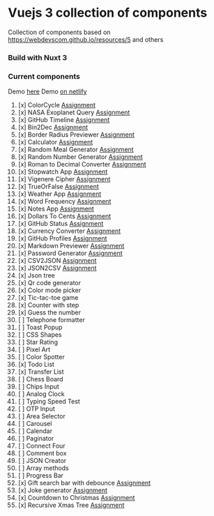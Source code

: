 # Vuejs 3 collection of components

Collection of components based on https://webdevscom.github.io/resources/5 and others

### Build with Nuxt 3

### Current components

Demo [here](https://v.matejchalachan.com/)
Demo [on netlify](https://delicate-youtiao-f3317b.netlify.app/)

1. [x] 
   ColorCycle [Assignment](https://github.com/florinpop17/app-ideas/blob/master/Projects/1-Beginner/Color-Cycle-App.md)
2. [x] NASA Exoplanet
   Query [Assignment](https://github.com/florinpop17/app-ideas/blob/master/Projects/3-Advanced/NASA-Exoplanet-Query.md)
3. [x] GitHub
   Timeline [Assignment](https://github.com/florinpop17/app-ideas/blob/master/Projects/3-Advanced/GitHub-Timeline-App.md)
4. [x] Bin2Dec [Assignment](https://github.com/florinpop17/app-ideas/blob/master/Projects/1-Beginner/Bin2Dec-App.md)
5. [x] Border Radius
   Previewer [Assignment](https://github.com/florinpop17/app-ideas/blob/master/Projects/1-Beginner/Border-Radius-Previewer.md)
6. [x] 
   Calculator [Assignment](https://github.com/florinpop17/app-ideas/blob/master/Projects/1-Beginner/Calculator-App.md)
7. [x] Random Meal
   Generator [Assignment](https://github.com/florinpop17/app-ideas/blob/master/Projects/1-Beginner/Random-Meal-Generator.md)
8. [x] Random Number
   Generator [Assignment](https://github.com/florinpop17/app-ideas/blob/master/Projects/1-Beginner/Random-Number-Generator.md)
9. [x] Roman to Decimal
   Converter [Assignment](https://github.com/florinpop17/app-ideas/blob/master/Projects/1-Beginner/Roman-to-Decimal-Converter.md)
10. [x] Stopwatch
    App [Assignment](https://github.com/florinpop17/app-ideas/blob/master/Projects/1-Beginner/Stopwatch-App.md)
11. [x] Vigenere
    Cipher [Assignment](https://github.com/florinpop17/app-ideas/blob/master/Projects/1-Beginner/Vigenere-Cipher.md)
12. [x] 
    TrueOrFalse [Assignment](https://github.com/florinpop17/app-ideas/blob/master/Projects/1-Beginner/True-or-False-App.md)
13. [x] Weather
    App [Assignment](https://github.com/florinpop17/app-ideas/blob/master/Projects/1-Beginner/Weather-App.md)
14. [x] Word
    Frequency [Assignment](https://github.com/florinpop17/app-ideas/blob/master/Projects/1-Beginner/Word-Frequency-App.md)
15. [x] Notes App [Assignment](https://github.com/florinpop17/app-ideas/blob/master/Projects/1-Beginner/Notes-App.md)
16. [x] Dollars To
    Cents [Assignment](https://github.com/florinpop17/app-ideas/blob/master/Projects/1-Beginner/Dollars-To-Cents-App.md)
17. [x] GitHub
    Status [Assignment](https://github.com/florinpop17/app-ideas/blob/master/Projects/1-Beginner/GitHub-Status-App.md)
18. [x] Currency
    Converter [Assignment](https://github.com/florinpop17/app-ideas/blob/master/Projects/2-Intermediate/Currency-Converter.md)
19. [x] GitHub
    Profiles [Assignment](https://github.com/florinpop17/app-ideas/blob/master/Projects/2-Intermediate/GitHub-Profiles.md)
20. [x] Markdown
    Previewer [Assignment](https://github.com/florinpop17/app-ideas/blob/master/Projects/2-Intermediate/Markdown-Previewer.md)
21. [x] Password
    Generator [Assignment](https://github.com/florinpop17/app-ideas/blob/master/Projects/2-Intermediate/Password-Generator.md)
22. [x] CSV2JSON [Assignment](https://github.com/florinpop17/app-ideas/blob/master/Projects/1-Beginner/CSV2JSON-App.md)
23. [x] JSON2CSV [Assignment](https://github.com/florinpop17/app-ideas/blob/master/Projects/1-Beginner/JSON2CSV-App.md)
24. [x] Json tree
25. [x] Qr code generator
26. [x] Color mode picker
27. [x] Tic-tac-toe game
28. [x] Counter with step
29. [x] Guess the number
30. [ ] Telephone formatter
31. [ ] Toast Popup
32. [ ] CSS Shapes
33. [ ] Star Rating
34. [ ] Pixel Art
35. [ ] Color Spotter
36. [x] Todo List
37. [x] Transfer List
38. [ ] Chess Board
39. [ ] Chips Input
40. [ ] Analog Clock
41. [ ] Typing Speed Test
42. [ ] OTP Input
43. [ ] Area Selector
44. [ ] Carousel
45. [ ] Calendar
46. [ ] Paginator
47. [ ] Connect Four
48. [ ] Comment box
49. [ ] JSON Creator
50. [ ] Array methods
51. [ ] Progress Bar
52. [x] Gift search bar with debounce [Assignment](https://github.com/Advent-Of-Vue/2022-gift-search-bar)
53. [x] Joke generator [Assignment](https://github.com/Advent-Of-Vue/aov-joke-generator)
54. [x] Countdown to Christmas [Assignment](https://github.com/Advent-Of-Vue/xmas-countdown/)
55. [x] Recursive Xmas Tree [Assignment](https://github.com/Advent-Of-Vue/2022-recursive-tree-problem)